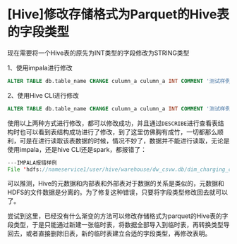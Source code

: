 # [Hive]修改存储格式为Parquet的Hive表的字段类型

现在需要将一个Hive表的原先为INT类型的字段修改为STRING类型

1、使用impala进行修改

~~~sql
ALTER TABLE db.table_name CHANGE culumn_a culumn_a INT COMMENT '测试样例字段' ;
~~~

2、使用Hive CLI进行修改

~~~SQL
ALTER TABLE db.table_name CHANGE culumn_a culumn_a INT COMMENT '测试样例字段' CASCADE;
~~~

使用以上两种方式进行修改，都可以修改成功，并且通过`DESCRIBE`进行查看表结构时也可以看到表结构成功进行了修改，到了这里仿佛胸有成竹，一切都那么顺利，可是在进行读取该表数据的时候，情况不妙了，数据并不能进行读取，无论是使用impala，还是hive CLI还是spark，都报错了：

~~~java
---IMPALA报错样例
File 'hdfs://nameservice1/user/hive/warehouse/dw_csvw.db/dim_charging_connector_security/dt=2022-01-01/part-00003-62077880-573a-41e9-815b-f0fa15779c56-c000' has an incompatible Parquet schema for column 'dw_csvw.dim_charging_connector_security.connector_national_standard'. Column type: STRING, Parquet schema: optional int32 connector_national_standard [i:9 d:1 r:0]
~~~

可以推测，Hive的元数据和内部表和外部表对于数据的关系是类似的，元数据和HDFS的文件数据是分离的。为了修复这种错误，只要将字段类型修改回去就可以了。

尝试到这里，已经没有什么渐变的方法可以修改存储格式为parquet的Hive表的字段类型，于是只能通过新建一张临时表，将数据全部导入到临时表，再转换类型导回去，或者直接删除旧表，新的临时表建立合适的字段类型，再修改表明。



